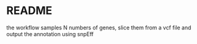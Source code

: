 # README
the workflow samples N numbers of genes, slice them from a vcf file and output the annotation using snpEff
